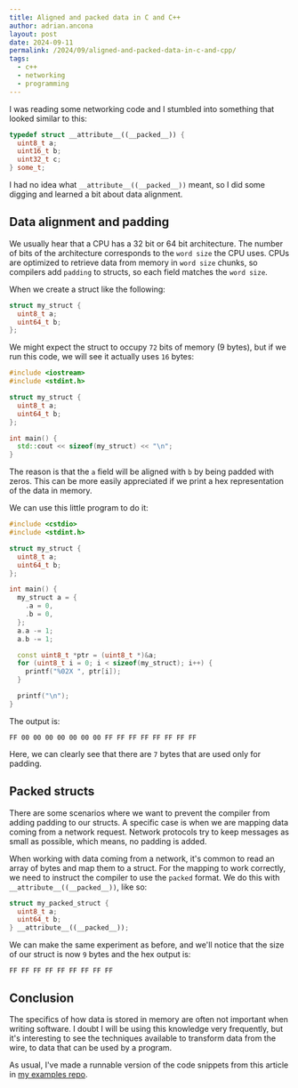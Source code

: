 ```yaml
---
title: Aligned and packed data in C and C++
author: adrian.ancona
layout: post
date: 2024-09-11
permalink: /2024/09/aligned-and-packed-data-in-c-and-cpp/
tags:
  - c++
  - networking
  - programming
---
```


I was reading some networking code and I stumbled into something that looked similar to this:

```cpp
typedef struct __attribute__((__packed__)) {
  uint8_t a;
  uint16_t b;
  uint32_t c;
} some_t;
```

I had no idea what `__attribute__((__packed__))` meant, so I did some digging and learned a bit about data alignment.

<!--more-->

## Data alignment and padding

We usually hear that a CPU has a 32 bit or 64 bit architecture. The number of bits of the architecture corresponds to the `word size` the CPU uses. CPUs are optimized to retrieve data from memory in `word size` chunks, so compilers add `padding` to structs, so each field matches the `word size`.

When we create a struct like the following:

```cpp
struct my_struct {
  uint8_t a;
  uint64_t b;
};
```

We might expect the struct to occupy `72` bits of memory (9 bytes), but if we run this code, we will see it actually uses `16` bytes:

```cpp
#include <iostream>
#include <stdint.h>

struct my_struct {
  uint8_t a;
  uint64_t b;
};

int main() {
  std::cout << sizeof(my_struct) << "\n";
}
```

The reason is that the `a` field will be aligned with `b` by being padded with zeros. This can be more easily appreciated if we print a hex representation of the data in memory.

We can use this little program to do it:

```cpp
#include <cstdio>
#include <stdint.h>

struct my_struct {
  uint8_t a;
  uint64_t b;
};

int main() {
  my_struct a = {
    .a = 0,
    .b = 0,
  };
  a.a -= 1;
  a.b -= 1;

  const uint8_t *ptr = (uint8_t *)&a;
  for (uint8_t i = 0; i < sizeof(my_struct); i++) {
    printf("%02X ", ptr[i]);
  }

  printf("\n");
}
```

The output is:

```
FF 00 00 00 00 00 00 00 FF FF FF FF FF FF FF FF
```

Here, we can clearly see that there are `7` bytes that are used only for padding.

## Packed structs

There are some scenarios where we want to prevent the compiler from adding padding to our structs. A specific case is when we are mapping data coming from a network request. Network protocols try to keep messages as small as possible, which means, no padding is added.

When working with data coming from a network, it's common to read an array of bytes and map them to a struct. For the mapping to work correctly, we need to instruct the compiler to use the `packed` format. We do this with `__attribute__((__packed__))`, like so:

```cpp
struct my_packed_struct {
  uint8_t a;
  uint64_t b;
} __attribute__((__packed__));
```

We can make the same experiment as before, and we'll notice that the size of our struct is now `9` bytes and the hex output is:

```
FF FF FF FF FF FF FF FF FF
```

## Conclusion

The specifics of how data is stored in memory are often not important when writing software. I doubt I will be using this knowledge very frequently, but it's interesting to see the techniques available to transform data from the wire, to data that can be used by a program.

As usual, I've made a runnable version of the code snippets from this article in [my examples repo](https://github.com/soonick/ncona-code-samples/tree/master/aligned-and-packed-data-in-c-and-cpp).
